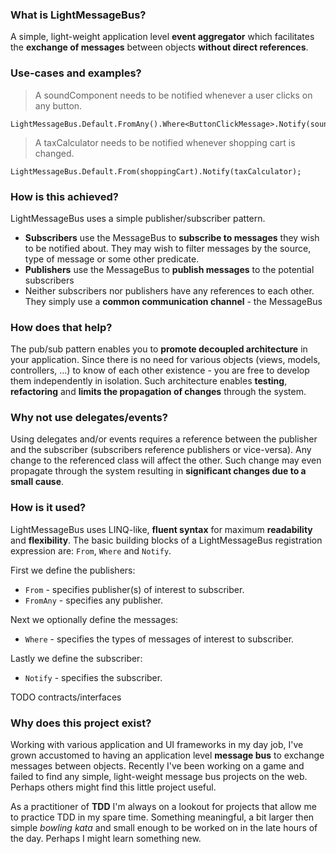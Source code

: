 ### What is LightMessageBus?
A simple, light-weight application level **event aggregator** which facilitates the **exchange of messages** between objects **without direct references**. 

### Use-cases and examples?

> A soundComponent needs to be notified whenever a user clicks on any button.

```
LightMessageBus.Default.FromAny().Where<ButtonClickMessage>.Notify(soundComponent)
```

> A taxCalculator needs to be notified whenever shopping cart is changed.

```
LightMessageBus.Default.From(shoppingCart).Notify(taxCalculator);
``` 

### How is this achieved?
LightMessageBus uses a simple publisher/subscriber pattern.

* **Subscribers** use the MessageBus to **subscribe to messages** they wish to be notified about. They may wish to filter messages by the source, type of message or some other predicate.
* **Publishers** use the MessageBus to **publish messages** to the potential subscribers
* Neither subscribers nor publishers have any references to each other. They simply use a **common communication channel** - the MessageBus

### How does that help?
The pub/sub pattern enables you to **promote decoupled architecture** in your application. Since there is no need for various objects (views, models, controllers, ...) to know of each other existence - you are free to develop them independently in isolation. Such architecture enables **testing**, **refactoring** and **limits the propagation of changes** through the system.

### Why not use delegates/events?
Using delegates and/or events requires a reference between the publisher and the subscriber (subscribers reference publishers or vice-versa). Any change to the referenced class will affect the other. Such change may even propagate through the system resulting in **significant changes due to a small cause**. 

### How is it used?
LightMessageBus uses LINQ-like, **fluent syntax** for maximum **readability** and **flexibility**. The basic building blocks of a LightMessageBus registration expression are: `From`, `Where` and `Notify`.

First we define the publishers:

* `From` - specifies publisher(s) of interest to subscriber.
* `FromAny` - specifies any publisher.

Next we optionally define the messages:

* `Where` - specifies the types of messages of interest to subscriber.

Lastly we define the subscriber:

* `Notify` - specifies the subscriber.

TODO contracts/interfaces

### Why does this project exist?
Working with various application and UI frameworks in my day job, I've grown accustomed to having an application level **message bus** to exchange messages between objects. Recently I've been working on a game and failed to find any simple, light-weight message bus projects on the web. Perhaps others might find this little project useful.

As a practitioner of **TDD** I'm always on a lookout for projects that allow me to practice TDD in my spare time. Something meaningful, a bit larger then simple *bowling kata* and small enough to be worked on in the late hours of the day. Perhaps I might learn something new.

     